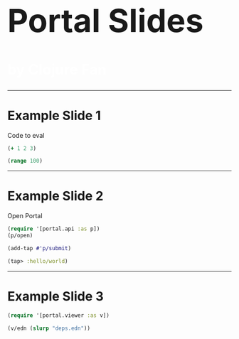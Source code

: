 <h1 style="border: none; font-size: 72px">
Portal Slides
</h1>
<h2 style="border: none; font-size: 32px; color: white">
by Clojure Fan
</h2>

---

# Example Slide 1

Code to eval

```clojure
(+ 1 2 3)
```

```clojure
(range 100)
```

---

# Example Slide 2

Open Portal

```clojure
(require '[portal.api :as p])
(p/open)
```

```clojure
(add-tap #'p/submit)
```

```clojure
(tap> :hello/world)
```

---

# Example Slide 3

```clojure
(require '[portal.viewer :as v])
```

```clojure
(v/edn (slurp "deps.edn"))
```